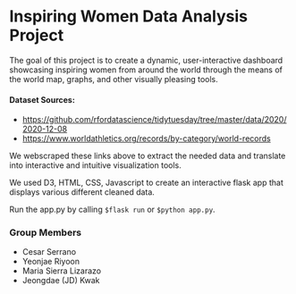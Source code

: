 # Inspiring Women Data Analysis Project
The goal of this project is to create a dynamic, user-interactive dashboard showcasing inspiring women from around the world through the means of the world map, graphs, and other visually pleasing tools.

#### Dataset Sources:
* https://github.com/rfordatascience/tidytuesday/tree/master/data/2020/2020-12-08
* https://www.worldathletics.org/records/by-category/world-records

We webscraped these links above to extract the needed data and translate into interactive and intuitive visualization tools.

We used D3, HTML, CSS, Javascript to create an interactive flask app that displays various different cleaned data. 

Run the app.py by calling `$flask run` or `$python app.py`.

### Group Members
* Cesar Serrano
* Yeonjae Riyoon
* Maria Sierra Lizarazo
* Jeongdae (JD) Kwak
